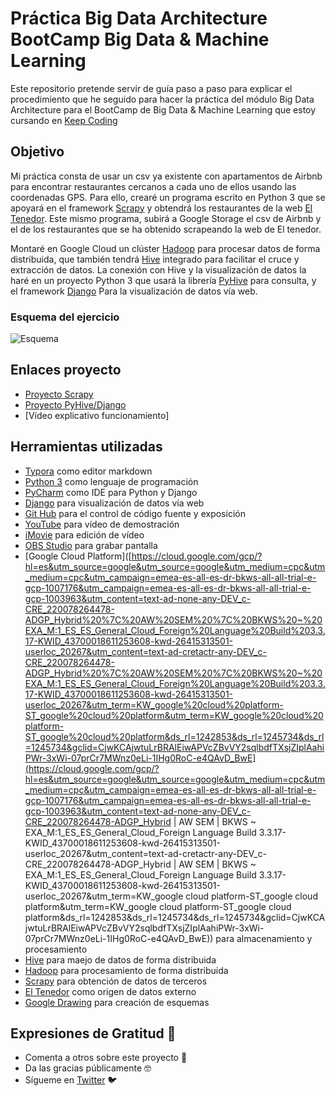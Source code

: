 # Práctica Big Data Architecture BootCamp Big Data & Machine Learning

Este repositorio pretende servir de guía paso a paso para explicar el procedimiento que he seguido para hacer la práctica del módulo Big Data Architecture para el BootCamp de Big Data & Machine Learning que estoy cursando en [Keep Coding](https://keepcoding.io/es/)

## Objetivo

Mi práctica consta de usar un csv ya existente con apartamentos de Airbnb para encontrar restaurantes cercanos a cada uno de ellos usando las coordenadas GPS. Para ello, crearé un programa escrito en Python 3 que se apoyará en el framework [Scrapy](https://scrapy.org/) y obtendrá los restaurantes de la web [El Tenedor](https://www.eltenedor.es/). Este mismo programa, subirá a Google Storage el csv de Airbnb y el de los restaurantes que se ha obtenido scrapeando la web de El tenedor.

Montaré en Google Cloud un clúster [Hadoop](https://hadoop.apache.org/) para procesar datos de forma distribuida, que también tendrá [Hive](https://hive.apache.org/) integrado para facilitar el cruce y extracción de datos. La conexión con Hive y la visualización de datos la haré en un proyecto Python 3 que usará la librería [PyHive](https://pypi.org/project/PyHive/) para consulta, y el framework [Django](https://www.djangoproject.com/) Para la visualización de datos vía web.

### Esquema del ejercicio

<img src="Diagrama práctica BD Architecture.png" alt="Esquema">

## Enlaces proyecto

- [Proyecto Scrapy](https://github.com/Dynam1co/kc_ej_bdarchitecture_scrapy_tenedor)
- [Proyecto PyHive/Django](https://github.com/Dynam1co/kc_ej_bdarchitecture_scrapy_pyhive)
- [Vídeo explicativo funcionamiento]

## Herramientas utilizadas

* [Typora](https://www.typora.io/) como editor markdown
* [Python 3](https://www.python.org/) como lenguaje de programación
* [PyCharm](https://www.jetbrains.com/pycharm/) como IDE para Python y Django
* [Django](https://www.djangoproject.com/) para visualización de datos vía web
* [Git Hub](https://github.com/) para el control de código fuente y exposición
* [YouTube](https://www.youtube.com/) para vídeo de demostración
* [iMovie](https://www.apple.com/es/imovie/) para edición de vídeo
* [OBS Studio](https://obsproject.com/es) para grabar pantalla
* [Google Cloud Platform]([https://cloud.google.com/gcp/?hl=es&utm_source=google&utm_source=google&utm_medium=cpc&utm_medium=cpc&utm_campaign=emea-es-all-es-dr-bkws-all-all-trial-e-gcp-1007176&utm_campaign=emea-es-all-es-dr-bkws-all-all-trial-e-gcp-1003963&utm_content=text-ad-none-any-DEV_c-CRE_220078264478-ADGP_Hybrid%20%7C%20AW%20SEM%20%7C%20BKWS%20~%20EXA_M:1_ES_ES_General_Cloud_Foreign%20Language%20Build%203.3.17-KWID_43700018611253608-kwd-26415313501-userloc_20267&utm_content=text-ad-cretactr-any-DEV_c-CRE_220078264478-ADGP_Hybrid%20%7C%20AW%20SEM%20%7C%20BKWS%20~%20EXA_M:1_ES_ES_General_Cloud_Foreign%20Language%20Build%203.3.17-KWID_43700018611253608-kwd-26415313501-userloc_20267&utm_term=KW_google%20cloud%20platform-ST_google%20cloud%20platform&utm_term=KW_google%20cloud%20platform-ST_google%20cloud%20platform&ds_rl=1242853&ds_rl=1245734&ds_rl=1245734&gclid=CjwKCAjwtuLrBRAlEiwAPVcZBvVY2sqlbdfTXsjZIplAahiPWr-3xWi-07prCr7MWnz0eLi-1IHg0RoC-e4QAvD_BwE](https://cloud.google.com/gcp/?hl=es&utm_source=google&utm_source=google&utm_medium=cpc&utm_medium=cpc&utm_campaign=emea-es-all-es-dr-bkws-all-all-trial-e-gcp-1007176&utm_campaign=emea-es-all-es-dr-bkws-all-all-trial-e-gcp-1003963&utm_content=text-ad-none-any-DEV_c-CRE_220078264478-ADGP_Hybrid | AW SEM | BKWS ~ EXA_M:1_ES_ES_General_Cloud_Foreign Language Build 3.3.17-KWID_43700018611253608-kwd-26415313501-userloc_20267&utm_content=text-ad-cretactr-any-DEV_c-CRE_220078264478-ADGP_Hybrid | AW SEM | BKWS ~ EXA_M:1_ES_ES_General_Cloud_Foreign Language Build 3.3.17-KWID_43700018611253608-kwd-26415313501-userloc_20267&utm_term=KW_google cloud platform-ST_google cloud platform&utm_term=KW_google cloud platform-ST_google cloud platform&ds_rl=1242853&ds_rl=1245734&ds_rl=1245734&gclid=CjwKCAjwtuLrBRAlEiwAPVcZBvVY2sqlbdfTXsjZIplAahiPWr-3xWi-07prCr7MWnz0eLi-1IHg0RoC-e4QAvD_BwE)) para almacenamiento y procesamiento
* [Hive](https://hive.apache.org/) para maejo de datos de forma distribuida
* [Hadoop](https://hadoop.apache.org/) para procesamiento de forma distribuida
* [Scrapy](https://scrapy.org/) para obtención de datos de terceros
* [El Tenedor](https://www.eltenedor.es/) como origen de datos externo
* [Google Drawing](https://docs.google.com/drawings/d/1ENKMAf_j07Q6wZSYerfNG0i2gDprGymR6HXmMmmYZQA/edit) para creación de esquemas

## Expresiones de Gratitud 🎁

- Comenta a otros sobre este proyecto 📢
- Da las gracias públicamente 🤓
- Sígueme en [Twitter](https://twitter.com/AsensiFj) 🐦